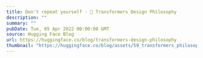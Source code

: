```yaml
---
title: Don't repeat yourself - 🤗 Transformers Design Philosophy
description: ""
summary: ""
pubDate: Tue, 05 Apr 2022 00:00:00 GMT
source: Hugging Face Blog
url: https://huggingface.co/blog/transformers-design-philosophy
thumbnail: "https://huggingface.co/blog/assets/59_transformers_philosophy/transformers.png"
---
```


